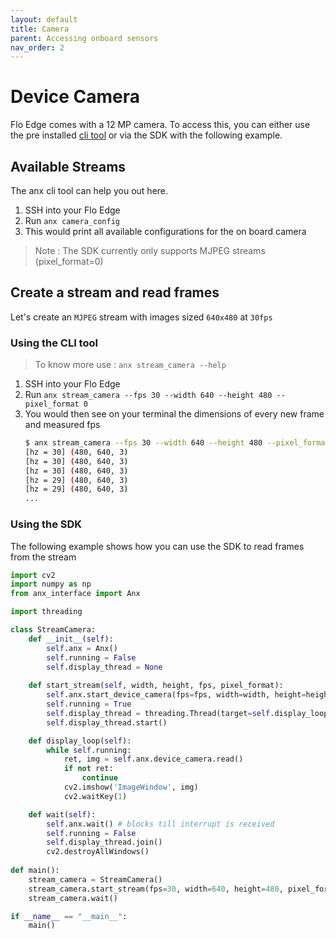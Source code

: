 ```yaml
---
layout: default
title: Camera
parent: Accessing onboard sensors
nav_order: 2
---
```


# Device Camera

Flo Edge comes with a 12 MP camera. To access this, you can either use the pre installed [cli tool](/docs/anx) or via the SDK with the following example.

## Available Streams
The anx cli tool can help you out here.

1. SSH into your Flo Edge
2. Run `anx camera_config`
3. This would print all available configurations for the on board camera

> Note : The SDK currently only supports MJPEG streams (pixel_format=0)

## Create a stream and read frames
Let's create an `MJPEG` stream with images sized `640x480` at `30fps`

### Using the CLI tool
> To know more use : `anx stream_camera --help`

1. SSH into your Flo Edge
2. Run `anx stream_camera --fps 30 --width 640 --height 480 --pixel_format 0`
3. You would then see on your terminal the dimensions of every new frame and measured fps
    ```bash
    $ anx stream_camera --fps 30 --width 640 --height 480 --pixel_format 0
    [hz = 30] (480, 640, 3)
    [hz = 30] (480, 640, 3)
    [hz = 30] (480, 640, 3)
    [hz = 29] (480, 640, 3)
    [hz = 29] (480, 640, 3)
    ...
    ```

### Using the SDK
The following example shows how you can use the SDK to read frames from the stream

```python
import cv2
import numpy as np
from anx_interface import Anx

import threading

class StreamCamera:
    def __init__(self):
        self.anx = Anx()
        self.running = False
        self.display_thread = None
        
    def start_stream(self, width, height, fps, pixel_format):
        self.anx.start_device_camera(fps=fps, width=width, height=height, pixel_format=pixel_format)
        self.running = True
        self.display_thread = threading.Thread(target=self.display_loop)
        self.display_thread.start()

    def display_loop(self):
        while self.running:
            ret, img = self.anx.device_camera.read() 
            if not ret: 
                continue 
            cv2.imshow('ImageWindow', img) 
            cv2.waitKey(1)

    def wait(self):
        self.anx.wait() # blocks till interrupt is received
        self.running = False
        self.display_thread.join()
        cv2.destroyAllWindows()
 
def main(): 
    stream_camera = StreamCamera()
    stream_camera.start_stream(fps=30, width=640, height=480, pixel_format=0)
    stream_camera.wait()

if __name__ == "__main__": 
    main()

```


